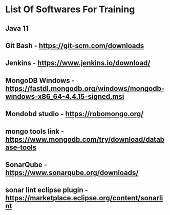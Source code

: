 # List Of Softwares For Training 

## Java 11 

## Git Bash - https://git-scm.com/downloads

## Jenkins - https://www.jenkins.io/download/

## MongoDB Windows - https://fastdl.mongodb.org/windows/mongodb-windows-x86_64-4.4.15-signed.msi

## Mondobd studio -  https://robomongo.org/ 

## mongo tools link - https://www.mongodb.com/try/download/database-tools

## SonarQube  - https://www.sonarqube.org/downloads/


## sonar lint eclipse plugin - https://marketplace.eclipse.org/content/sonarlint



